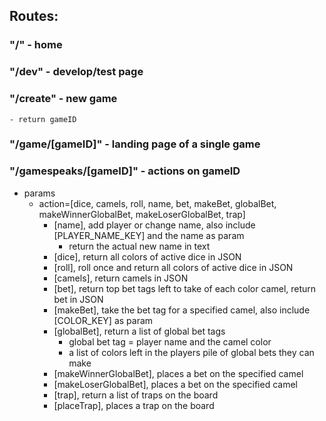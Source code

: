 




## Routes:

### "/" - home

### "/dev" - develop/test page

### "/create" - new game
	- return gameID

### "/game/[gameID]" - landing page of a single game

### "/gamespeaks/[gameID]" - actions on gameID
- params
	- action=[dice, camels, roll, name, bet, makeBet, globalBet, makeWinnerGlobalBet, makeLoserGlobalBet, trap]
		- [name], add player or change name, also include [PLAYER_NAME_KEY] and the name as param
			- return the actual new name in text
		- [dice], return all colors of active dice in JSON
		- [roll], roll once and return all colors of active dice in JSON
		- [camels], return camels in JSON
		- [bet], return top bet tags left to take of each color camel, return bet in JSON
		- [makeBet], take the bet tag for a specified camel, also include [COLOR_KEY] as param
		- [globalBet], return a list of global bet tags
			- global bet tag = player name and the camel color
			- a list of colors left in the players pile of global bets they can make
		- [makeWinnerGlobalBet], places a bet on the specified camel
		- [makeLoserGlobalBet], places a bet on the specified camel
		- [trap], return a list of traps on the board
		- [placeTrap], places a trap on the board


